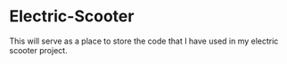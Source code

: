 # Electric-Scooter
This will serve as a place to store the code that I have used in my electric scooter project.

